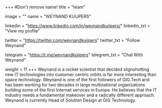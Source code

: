 +++
#Don't remove name!
title = "team"

image = ""
name = "WEYNAND KUIJPERS"

linkedin = "https://www.linkedin.com/in/weynandkuijpers/"
linkedin_txt = "View my profile"

twitter = "https://twitter.com/weynandkuijpers"
twitter_txt = "Follow Weynand"

telegram = "https://t.me/weynandkuijpers"
telegrem_txt = "Chat With Weynand"

weight = 11
+++
Weynand is a rocket scientist that decided slignshotting new IT technologies into customer centric orbits is far more interesting than space technology.  Weynand is one of the first followers of GIG.Tech and has been working for two decades in large multinational organizations building some of the first Internet services in Europe. He believes that the IT industry needs a fundamental makeover and a radically different approach. Weynand is currently Head of Solution Design at GIG Technology.
